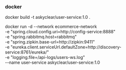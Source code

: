 ### docker

docker build -t askyclear/user-service:1.0 .

docker run -d --network ecommerce-network \
-e "spring.cloud.config.uri=http://config-service:8888" \
-e "spring.rabbitmq.host=rabbitmq" \
-e "spring.zipkin.base-url=http://zipkin:9411" \
-e "eureka.client.serviceUrl.defaultZone=http://discovery-service:8761/eureka/" \
-e "logging.file=/api-logs/users-ws.log" \
--name user-service askyclear/user-service:1.0